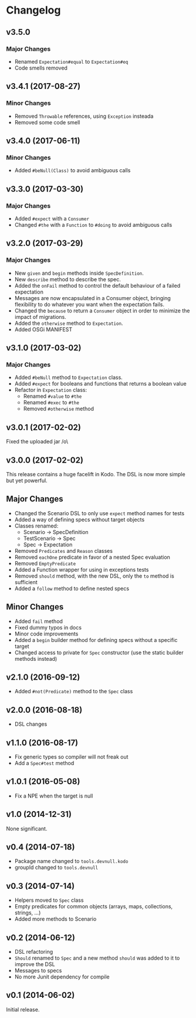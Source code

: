 # Changelog

## v3.5.0

### Major Changes

- Renamed `Expectation#equal` to `Expectation#eq`
- Code smells removed

## v3.4.1 (2017-08-27)

### Minor Changes

- Removed `Throwable` references, using `Exception` insteada
- Removed some code smell

## v3.4.0 (2017-06-11)

### Minor Changes

- Added `#beNull(Class)` to avoid ambiguous calls

## v3.3.0 (2017-03-30)

### Major Changes

- Added `#expect` with a `Consumer`
- Changed `#the` with a `Function` to `#doing` to avoid ambiguous calls

## v3.2.0 (2017-03-29)

### Major Changes

- New `given` and `begin` methods inside `SpecDefinition`.
- New `describe` method to describe the spec.
- Added the `onFail` method to control the default behaviour of a failed expectation
- Messages are now encapsulated in a Consumer object, bringing flexibility to 
  do whatever you want when the expectation fails.
- Changed the `because` to return a `Consumer` object in order to minimize the impact of migrations.
- Added the `otherwise` method to `Expectation`.
- Added OSGi MANIFEST

## v3.1.0 (2017-03-02)

### Major Changes

- Added `#beNull` method to `Expectation` class.
- Added `#expect` for booleans and functions that returns a boolean value
- Refactor in `Expectation` class:
  * Renamed `#value` to `#the`
  * Renamed `#exec` to `#the`
  * Removed `#otherwise` method

## v3.0.1 (2017-02-02)

Fixed the uploaded jar /o\

## v3.0.0 (2017-02-02)

This release contains a huge facelift in Kodo. The DSL is now more simple but yet powerful.

## Major Changes

- Changed the Scenario DSL to only use `expect` method names for tests
- Added a way of defining specs without target objects
- Classes renamed:
  * Scenario -> SpecDefinition
  * TestScenario -> Spec
  * Spec -> Expectation
- Removed `Predicates` and `Reason` classes
- Removed `eachOne` predicate in favor of a nested Spec evaluation
- Removed `EmptyPredicate`
- Added a Function wrapper for using in exceptions tests
- Removed `should` method, with the new DSL, only the `to` method is sufficient
- Added a `follow` method to define nested specs

## Minor Changes

- Added `fail` method
- Fixed dummy typos in docs
- Minor code improvements
- Added a `begin` builder method for defining specs without a specific target
- Changed access to private for `Spec` constructor (use the static builder methods instead)

## v2.1.0 (2016-09-12)

- Added `#not(Predicate)` method to the `Spec` class

## v2.0.0 (2016-08-18)

- DSL changes

## v1.1.0 (2016-08-17)

- Fix generic types so compiler will not freak out
- Add a `Spec#test` method

## v1.0.1 (2016-05-08)

- Fix a NPE when the target is null

## v1.0 (2014-12-31)

None significant.

## v0.4 (2014-07-18)

- Package name changed to `tools.devnull.kodo`
- groupId changed to `tools.devnull`

## v0.3 (2014-07-14)

- Helpers moved to `Spec` class
- Empty predicates for common objects (arrays, maps, collections, strings, ...)
- Added more methods to Scenario

## v0.2 (2014-06-12)

- DSL refactoring
- `Should` renamed to `Spec` and a new method `should` was added to it to
  improve the DSL
- Messages to specs
- No more Junit dependency for compile

## v0.1 (2014-06-02)

Initial release.